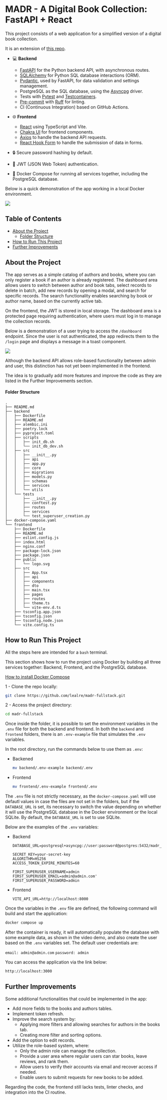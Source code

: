 # MADR - A Digital Book Collection: FastAPI + React

This project consists of a web application for a simplified version of a digital book collection.

It is an extension of [this repo](https://github.com/lealre/madr-fastapi).

- 💻 **Backend**
  - [FastAPI](https://fastapi.tiangolo.com/) for the Python backend API, with asynchronous routes.
  - [SQLAlchemy](https://www.sqlalchemy.org/) for Python SQL database interactions (ORM).
  - [Pydantic](https://docs.pydantic.dev/latest/), used by FastAPI, for data validation and settings management.
  - PostgreSQL as the SQL database, using the [Asyncpg](https://magicstack.github.io/asyncpg/current/) driver.
  - Tests with [Pytest](https://docs.pytest.org/en/stable/) and [Testcontainers](https://testcontainers-python.readthedocs.io/en/latest/).
  - [Pre-commit](https://pre-commit.com/) with [Ruff](https://docs.astral.sh/ruff/) for linting.
  - CI (Continuous Integration) based on GitHub Actions.
- 🌐 **Frontend**

  - [React](https://react.dev/) using TypeScript and Vite.
  - [Chakra UI](https://www.chakra-ui.com/) for frontend components.
  - [Axios](https://axios-http.com/docs/intro) to handle the backend API requests.
  - [React Hook Form](https://react-hook-form.com/) to handle the submission of data in forms.

- 🔒 Secure password hashing by default.
- 🔑 JWT (JSON Web Token) authentication.
- 🐋 Docker Compose for running all services together, including the PostgreSQL database.

Below is a quick demonstration of the app working in a local Docker environment.

![](media/full-demo.gif)

## Table of Contents

- [About the Project](#about-the-project)
  - [Folder Structure](#folder-structure)
- [How to Run This Project](#how-to-run-this-project)
- [Further Improvements](#further-improvements)

## About the Project

The app serves as a simple catalog of authors and books, where you can only register a book if an author is already registered. The dashboard area allows users to switch between author and book tabs, select records to delete in batch, add new records by opening a modal, and search for specific records. The search functionality enables searching by book or author name, based on the currently active tab.

On the frontend, the JWT is stored in local storage. The dashboard area is a protected page requiring authentication, where users must log in to manage the collection records.

Below is a demonstration of a user trying to access the `/dashboard` endpoint. Since the user is not authenticated, the app redirects them to the `/login` page and displays a message in a toast component.

![](media/auth-demo.gif)

Although the backend API allows role-based functionality between admin and user, this distinction has not yet been implemented in the frontend.

The idea is to gradually add more features and improve the code as they are listed in the Further Improvements section.

#### Folder Structure

```
.
├── README.md
├── backend
│   ├── Dockerfile
│   ├── README.md
│   ├── alembic.ini
│   ├── poetry.lock
│   ├── pyproject.toml
│   ├── scripts
│   │   ├── init_db.sh
│   │   └── init_db_dev.sh
│   ├── src
│   │   ├── __init__.py
│   │   ├── api
│   │   ├── app.py
│   │   ├── core
│   │   ├── migrations
│   │   ├── models.py
│   │   ├── schemas
│   │   ├── services
│   │   └── utils
│   └── tests
│       ├── __init__.py
│       ├── conftest.py
│       ├── routes
│       ├── services
│       └── test_superuser_creation.py
├── docker-compose.yaml
└── frontend
    ├── Dockerfile
    ├── README.md
    ├── eslint.config.js
    ├── index.html
    ├── nginx.conf
    ├── package-lock.json
    ├── package.json
    ├── public
    │   └── logo.svg
    ├── src
    │   ├── App.tsx
    │   ├── api
    │   ├── components
    │   ├── dto
    │   ├── main.tsx
    │   ├── pages
    │   ├── routes
    │   ├── theme.ts
    │   └── vite-env.d.ts
    ├── tsconfig.app.json
    ├── tsconfig.json
    ├── tsconfig.node.json
    └── vite.config.ts
```

## How to Run This Project

All the steps here are intended for a `bash` terminal.

This section shows how to run the project using Docker by building all three services together: Backend, Frontend, and the PostgreSQL database.

[How to install Docker Compose](https://docs.docker.com/compose/install/)

1 - Clone the repo locally:

```bash
git clone https://github.com/lealre/madr-fullstack.git
```

2 - Access the project directory:

```bash
cd madr-fullstack
```

Once inside the folder, it is possible to set the environment variables in the `.env` file for both the backend and frontend. In both the `backend` and `frontend` folders, there is an `.env-example` file that simulates the `.env` variables.

In the root directory, run the commands below to use them as `.env`:

- Backened

  ```bash
  mv backend/.env-example backend/.env
  ```

- Frontend

  ```bash
  mv frontend/.env-example frontend/.env
  ```

The `.env` file is not strictly necessary, as the `docker-compose.yaml` will use defautl values in case the files are not set in the folders, but if the `DATABASE_URL` is set, its necessary to switch the value depending on whether it will use the PostgreSQL database in the Docker environment or the local SQLite. By default, the `DATABASE_URL` is set to use SQLite.

Below are the examples of the `.env` variables:

- Backend

  ```
  DATABASE_URL=postgresql+asyncpg://user:password@postgres:5432/madr_db

  SECRET_KEY=your-secret-key
  ALGORITHM=HS256
  ACCESS_TOKEN_EXPIRE_MINUTES=60

  FIRST_SUPERUSER_USERNAME=admin
  FIRST_SUPERUSER_EMAIL=admin@admin.com'
  FIRST_SUPERUSER_PASSWORD=admin
  ```

- Frontend

  ```
  VITE_API_URL=http://localhost:8000
  ```

Once the variables in the `.env` file are defined, the following command will build and start the application:

```bash
docker compose up
```

After the container is ready, it will automatically populate the database with some example data, as shown in the video demo, and also create the user based on the `.env` variables set. The default user credentials are:

`email: admin@admin.com`
`password: admin`

You can access the application via the link below:

```bash
http://localhost:3000
```

## Further Improvements

Some additional functionalities that could be implemented in the app:

- Add more fields to the books and authors tables.
- Implement token refresh.
- Improve the search system by:
  - Applying more filters and allowing searches for authors in the books tab.
  - Creating more filter and sorting options.
- Add the option to edit records.
- Utilize the role-based system, where:
  - Only the admin role can manage the collection.
  - Provide a user area where regular users can star books, leave reviews, and rank them.
  - Allow users to verify their accounts via email and recover access if needed.
  - Enable users to submit requests for new books to be added.

Regarding the code, the frontend still lacks tests, linter checks, and integration into the CI routine.
